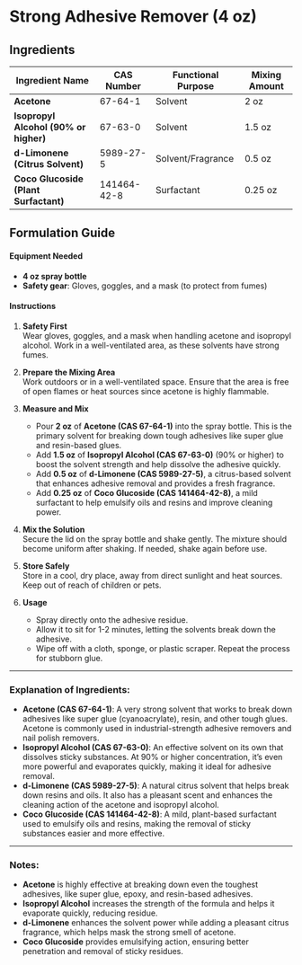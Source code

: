 # Strong Adhesive Remover (4 oz)

## Ingredients

| Ingredient Name                       | CAS Number  | Functional Purpose | Mixing Amount |
| ------------------------------------- | ----------- | ------------------ | ------------- |
| **Acetone**                           | 67-64-1     | Solvent            | 2 oz          |
| **Isopropyl Alcohol (90% or higher)** | 67-63-0     | Solvent            | 1.5 oz        |
| **d-Limonene (Citrus Solvent)**       | 5989-27-5   | Solvent/Fragrance  | 0.5 oz        |
| **Coco Glucoside (Plant Surfactant)** | 141464-42-8 | Surfactant         | 0.25 oz       |

## Formulation Guide

#### Equipment Needed

- **4 oz spray bottle**
- **Safety gear**: Gloves, goggles, and a mask (to protect from fumes)

#### Instructions

1. **Safety First**  
   Wear gloves, goggles, and a mask when handling acetone and isopropyl alcohol. Work in a well-ventilated area, as these solvents have strong fumes.

2. **Prepare the Mixing Area**  
   Work outdoors or in a well-ventilated space. Ensure that the area is free of open flames or heat sources since acetone is highly flammable.

3. **Measure and Mix**

   - Pour **2 oz** of **Acetone (CAS 67-64-1)** into the spray bottle. This is the primary solvent for breaking down tough adhesives like super glue and resin-based glues.
   - Add **1.5 oz** of **Isopropyl Alcohol (CAS 67-63-0)** (90% or higher) to boost the solvent strength and help dissolve the adhesive quickly.
   - Add **0.5 oz** of **d-Limonene (CAS 5989-27-5)**, a citrus-based solvent that enhances adhesive removal and provides a fresh fragrance.
   - Add **0.25 oz** of **Coco Glucoside (CAS 141464-42-8)**, a mild surfactant to help emulsify oils and resins and improve cleaning power.

4. **Mix the Solution**  
   Secure the lid on the spray bottle and shake gently. The mixture should become uniform after shaking. If needed, shake again before use.

5. **Store Safely**  
   Store in a cool, dry place, away from direct sunlight and heat sources. Keep out of reach of children or pets.

6. **Usage**
   - Spray directly onto the adhesive residue.
   - Allow it to sit for 1-2 minutes, letting the solvents break down the adhesive.
   - Wipe off with a cloth, sponge, or plastic scraper. Repeat the process for stubborn glue.

---

### Explanation of Ingredients:

- **Acetone (CAS 67-64-1)**: A very strong solvent that works to break down adhesives like super glue (cyanoacrylate), resin, and other tough glues. Acetone is commonly used in industrial-strength adhesive removers and nail polish removers.
- **Isopropyl Alcohol (CAS 67-63-0)**: An effective solvent on its own that dissolves sticky substances. At 90% or higher concentration, it’s even more powerful and evaporates quickly, making it ideal for adhesive removal.
- **d-Limonene (CAS 5989-27-5)**: A natural citrus solvent that helps break down resins and oils. It also has a pleasant scent and enhances the cleaning action of the acetone and isopropyl alcohol.
- **Coco Glucoside (CAS 141464-42-8)**: A mild, plant-based surfactant used to emulsify oils and resins, making the removal of sticky substances easier and more effective.

---

### Notes:

- **Acetone** is highly effective at breaking down even the toughest adhesives, like super glue, epoxy, and resin-based adhesives.
- **Isopropyl Alcohol** increases the strength of the formula and helps it evaporate quickly, reducing residue.
- **d-Limonene** enhances the solvent power while adding a pleasant citrus fragrance, which helps mask the strong smell of acetone.
- **Coco Glucoside** provides emulsifying action, ensuring better penetration and removal of sticky residues.
